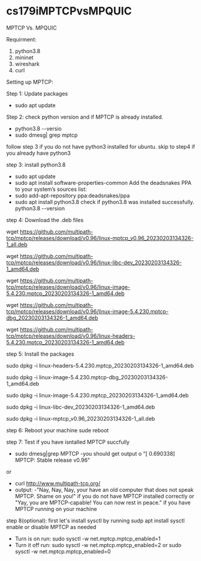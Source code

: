 # cs179iMPTCPvsMPQUIC
MPTCP Vs. MPQUIC

Requirment: 
1. python3.8
2. mininet
3. wireshark
4. curl 

Setting up MPTCP:

Step 1:
           Update packages
- sudo apt update

Step 2: 
          check python version and if MPTCP is already installed.
- python3.8 --versio  
- sudo dmesg| grep mptcp

follow step 3 if you do not have python3 installed for ubuntu. 
skip to step4 if you already have python3

step 3:
            install python3.8
- sudo apt update
- sudo apt install software-properties-common
            Add the deadsnakes PPA to your system’s sources list:
- sudo add-apt-repository ppa:deadsnakes/ppa
- sudo apt install python3.8
    check if python3.8 was installed successfully. 
python3.8 --version

step 4:
Download the .deb files 

wget https://github.com/multipath-tcp/mptcp/releases/download/v0.96/linux-mptcp_v0.96_20230203134326-1_all.deb
 
wget https://github.com/multipath-tcp/mptcp/releases/download/v0.96/linux-libc-dev_20230203134326-1_amd64.deb
 
wget https://github.com/multipath-tcp/mptcp/releases/download/v0.96/linux-image-5.4.230.mptcp_20230203134326-1_amd64.deb
 
wget https://github.com/multipath-tcp/mptcp/releases/download/v0.96/linux-image-5.4.230.mptcp-dbg_20230203134326-1_amd64.deb
  
wget https://github.com/multipath-tcp/mptcp/releases/download/v0.96/linux-headers-5.4.230.mptcp_20230203134326-1_amd64.deb

step 5:
              Install the packages
              
sudo dpkg -i linux-headers-5.4.230.mptcp_20230203134326-1_amd64.deb
 
sudo dpkg -i linux-image-5.4.230.mptcp-dbg_20230203134326-1_amd64.deb 
 
sudo dpkg -i linux-image-5.4.230.mptcp_20230203134326-1_amd64.deb 
 
sudo dpkg -i linux-libc-dev_20230203134326-1_amd64.deb 
 
sudo dpkg -i linux-mptcp_v0.96_20230203134326-1_all.deb 

step 6:
        Reboot your machine 
 sude reboot 
 
 step 7: 
         Test if you have isntalled MPTCP succfully 
         
  - sudo dmesg|grep MPTCP
  -you should get output o
  "[    0.690338] MPTCP: Stable release v0.96"

or 
-  curl http://www.multipath-tcp.org/
- output:
-"Nay, Nay, Nay, your have an old computer that does not speak MPTCP. Shame on you!" if you do not have MPTCP installed correctly 
or 
"Yay, you are MPTCP-capable! You can now rest in peace." if you have MPTCP running on your machine 

step 8(optional):
          first let's install sysctl by running
sudp apt install sysctl
          enable or disable MPTCP as needed
 - Turn is on run:
 sudo sysctl -w net.mptcp.mptcp_enabled=1
 - Turn it off run:
 sudo sysctl -w net.mptcp.mptcp_enabled=2
 or 
 sudo sysctl -w net.mptcp.mptcp_enabled=0 






